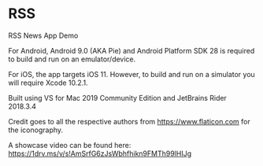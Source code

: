 # RSS
RSS News App Demo

For Android, Android 9.0 (AKA Pie) and Android Platform SDK 28 is required to build and run on an emulator/device.

For iOS, the app targets iOS 11. However, to build and run on a simulator you will require Xcode 10.2.1.

Built using VS for Mac 2019 Community Edition and JetBrains Rider 2018.3.4

Credit goes to all the respective authors from https://www.flaticon.com for the iconography.

A showcase video can be found here: https://1drv.ms/v/s!AmSrfG6zJsWbhfhikn9FMTh99lHIJg
